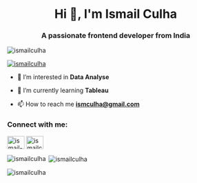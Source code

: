 <h1 align="center">Hi 👋, I'm Ismail Culha</h1>
<h3 align="center">A passionate frontend developer from India</h3>

<p align="left"> <img src="https://komarev.com/ghpvc/?username=ismailculha&label=Profile%20views&color=0e75b6&style=flat" alt="ismailculha" /> </p>

<p align="left"> <a href="https://github.com/ryo-ma/github-profile-trophy"><img src="https://github-profile-trophy.vercel.app/?username=ismailculha" alt="ismailculha" /></a> </p>

- 🔭 I’m interested in **Data Analyse**

- 🌱 I’m currently learning **Tableau**

- 📫 How to reach me **ismculha@gmail.com**

<h3 align="left">Connect with me:</h3>
<p align="left">
<a href="https://linkedin.com/in/ismail-culha" target="blank"><img align="center" src="https://raw.githubusercontent.com/rahuldkjain/github-profile-readme-generator/master/src/images/icons/Social/linked-in-alt.svg" alt="ismail-culha" height="30" width="40" /></a>
<a href="https://kaggle.com/ismailculha" target="blank"><img align="center" src="https://raw.githubusercontent.com/rahuldkjain/github-profile-readme-generator/master/src/images/icons/Social/kaggle.svg" alt="ismailculha" height="30" width="40" /></a>
</p>

<p><img align="left" src="https://github-readme-stats.vercel.app/api/top-langs?username=ismailculha&show_icons=true&locale=en&layout=compact" alt="ismailculha" /></p>

<p>&nbsp;<img align="center" src="https://github-readme-stats.vercel.app/api?username=ismailculha&show_icons=true&locale=en" alt="ismailculha" /></p>

<p><img align="center" src="https://github-readme-streak-stats.herokuapp.com/?user=ismailculha&" alt="ismailculha" /></p>
